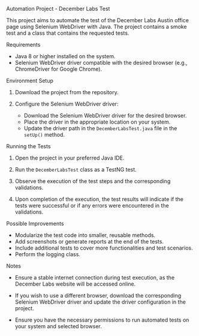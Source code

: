 Automation Project - December Labs Test

This project aims to automate the test of the December Labs Austin office page using Selenium WebDriver with Java.
The project contains a smoke test and a class that contains the requested tests.

Requirements

- Java 8 or higher installed on the system.
- Selenium WebDriver driver compatible with the desired browser (e.g., ChromeDriver for Google Chrome).

Environment Setup

1. Download the project from the repository.

2. Configure the Selenium WebDriver driver:
   - Download the Selenium WebDriver driver for the desired browser.
   - Place the driver in the appropriate location on your system.
   - Update the driver path in the `DecemberLabsTest.java` file in the `setUp()` method.

Running the Tests

1. Open the project in your preferred Java IDE.

2. Run the `DecemberLabsTest` class as a TestNG test.

3. Observe the execution of the test steps and the corresponding validations.

4. Upon completion of the execution, the test results will indicate if the tests were successful or if any errors were encountered in the validations.

Possible Improvements

- Modularize the test code into smaller, reusable methods.
- Add screenshots or generate reports at the end of the tests.
- Include additional tests to cover more functionalities and test scenarios.
- Perform the logging class.

Notes

- Ensure a stable internet connection during test execution, as the December Labs website will be accessed online.

- If you wish to use a different browser, download the corresponding Selenium WebDriver driver and update the driver configuration in the project.

- Ensure you have the necessary permissions to run automated tests on your system and selected browser.